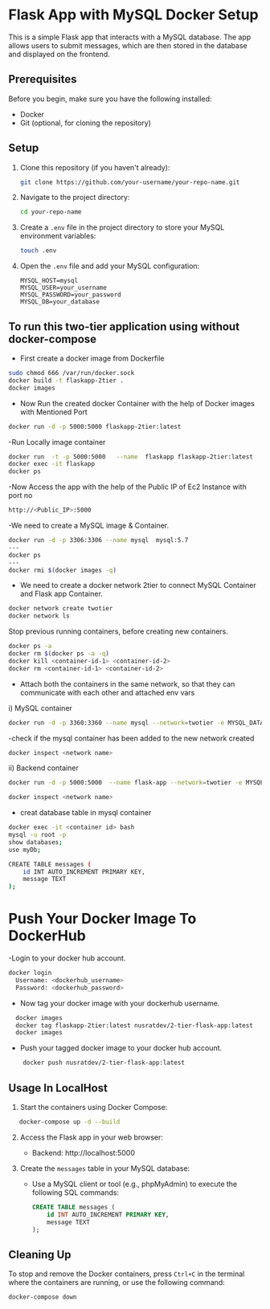  
# Flask App with MySQL Docker Setup

This is a simple Flask app that interacts with a MySQL database. The app allows users to submit messages, which are then stored in the database and displayed on the frontend.

## Prerequisites

Before you begin, make sure you have the following installed:

- Docker
- Git (optional, for cloning the repository)

## Setup

1. Clone this repository (if you haven't already):

   ```bash
   git clone https://github.com/your-username/your-repo-name.git
   ```

2. Navigate to the project directory:

   ```bash
   cd your-repo-name
   ```

3. Create a `.env` file in the project directory to store your MySQL environment variables:

   ```bash
   touch .env
   ```

4. Open the `.env` file and add your MySQL configuration:

   ```
   MYSQL_HOST=mysql
   MYSQL_USER=your_username
   MYSQL_PASSWORD=your_password
   MYSQL_DB=your_database
   ```
## To run this two-tier application using  without docker-compose

- First create a docker image from Dockerfile
```bash
sudo chmod 666 /var/run/docker.sock
docker build -t flaskapp-2tier .
docker images
```
- Now Run the created docker Container with the help of Docker images with Mentioned Port
```bash
docker run -d -p 5000:5000 flaskapp-2tier:latest
```
-Run Locally image container
```bash
docker run  -t -p 5000:5000   --name  flaskapp flaskapp-2tier:latest
docker exec -it flaskapp
docker ps
```
-Now Access the app with the help of the Public IP of Ec2 Instance with port no 
```bash 
http://<Public_IP>:5000
```
-We need to create a MySQL image & Container.
```bash 
docker run -d -p 3306:3306 --name mysql  mysql:5.7
---
docker ps
--- 
docker rmi $(docker images -q)
```
- We need to create a docker network 2tier to connect MySQL Container and Flask app Container.
```bash
docker network create twotier
docker network ls
```
Stop previous running containers, before creating new containers.
```bash
docker ps -a
docker rm $(docker ps -a -q)
docker kill <container-id-1> <container-id-2>
docker rm <container-id-1> <container-id-2>
```
- Attach both the containers in the same network, so that they can communicate with each other and attached env vars 

i) MySQL container 
```bash
docker run -d -p 3360:3360 --name mysql --network=twotier -e MYSQL_DATABASE=testdb -e MYSQL_USER=admin -e MYSQL_ROOT_PASSWORD="admin" -e MYSQL_PASSWORD="myadmin" mysql:5.7
```
-check if the mysql container has been added to the new network created
```bash
docker inspect <network name>
```
ii) Backend container
```bash
docker run -d -p 5000:5000  --name flask-app --network=twotier -e MYSQL_HOST=mysql -e MYSQL_USER=root -e MYSQL_PASSWORD=<yourpassword> -e MYSQL_DB=testdb flaskapp-2tier:latest

docker inspect <network name>
```
- creat database table in mysql container
```bash 
docker exec -it <container id> bash
mysql -u root -p
show databases;
use myDb;

CREATE TABLE messages (
    id INT AUTO_INCREMENT PRIMARY KEY,
    message TEXT
);

```

# Push Your Docker Image To DockerHub
-Login to your docker hub account.
```bash
docker login
  Username: <dockerhub_username>
  Password: <dockerhub_password>
```
- Now tag your docker image with your dockerhub username.
```bash 
  docker images
  docker tag flaskapp-2tier:latest nusratdev/2-tier-flask-app:latest
  docker images
```
  - Push your tagged docker image to your docker hub account.
```bash
    docker push nusratdev/2-tier-flask-app:latest
```
## Usage In LocalHost

1. Start the containers using Docker Compose:

```bash
   docker-compose up -d --build
```

2. Access the Flask app in your web browser:

   - Backend: http://localhost:5000

3. Create the `messages` table in your MySQL database:

   - Use a MySQL client or tool (e.g., phpMyAdmin) to execute the following SQL commands:
   
     ```sql
     CREATE TABLE messages (
         id INT AUTO_INCREMENT PRIMARY KEY,
         message TEXT
     );
     ```

## Cleaning Up

To stop and remove the Docker containers, press `Ctrl+C` in the terminal where the containers are running, or use the following command:

```bash
docker-compose down
```


